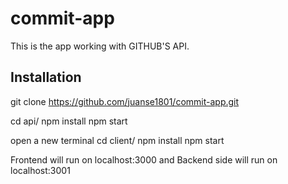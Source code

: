# commit-app

This is the app working with GITHUB'S API.

## Installation

git clone https://github.com/juanse1801/commit-app.git

cd api/
npm install
npm start

open a new terminal
cd client/
npm install
npm start

Frontend will run on localhost:3000 and Backend side will run on localhost:3001
